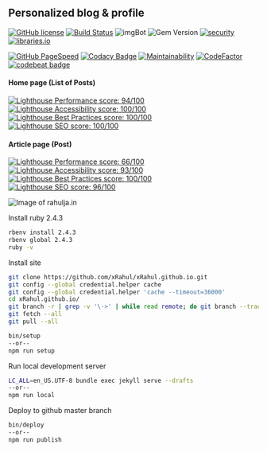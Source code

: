 ## Personalized blog & profile


[![GitHub license](https://img.shields.io/github/license/xRahul/xRahul.github.io.svg?style=flat-square)](https://github.com/xRahul/xRahul.github.io/blob/new-site/LICENSE)
[![Build Status](https://travis-ci.org/xRahul/xRahul.github.io.svg?branch=new-site)](https://travis-ci.org/xRahul/xRahul.github.io)
![imgBot](https://img.shields.io/badge/imgBot-optimized-brightgreen.svg)
![Gem Version](https://img.shields.io/gem/v/jekyll.svg)
[![security](https://hakiri.io/github/xRahul/xRahul.github.io/new-site.svg)](https://hakiri.io/github/xRahul/xRahul.github.io/new-site)
[![libraries.io](https://img.shields.io/librariesio/github/xRahul/xRahul.github.io.svg)](https://libraries.io/github/xRahul/xRahul.github.io)

[![GitHub PageSpeed](https://api.speedbadge.io/v1?url=https://rahulja.in&showStratLabel=true&strat=desktop)](https://developers.google.com/speed/pagespeed/insights/?url=https%3A%2F%2Frahulja.in%2F&tab=desktop)
[![Codacy Badge](https://api.codacy.com/project/badge/Grade/d251b6435fc844c887ea6c7e58f0c982)](https://www.codacy.com/app/xRahul/xRahul.github.io)
[![Maintainability](https://api.codeclimate.com/v1/badges/f6e013323629b1fc88c2/maintainability)](https://codeclimate.com/github/xRahul/xRahul.github.io/maintainability)
[![CodeFactor](https://www.codefactor.io/repository/github/xrahul/xrahul.github.io/badge)](https://www.codefactor.io/repository/github/xrahul/xrahul.github.io)
[![codebeat badge](https://codebeat.co/badges/eb3cbae9-7f2b-41f1-9b06-0c0966d9a636)](https://codebeat.co/projects/github-com-xrahul-xrahul-github-io-new-site)

#### Home page (List of Posts)
[![Lighthouse Performance score: 94/100](https://lighthouse-badge.appspot.com/?score=94&compact&category=Performance)](https://lighthouse-dot-webdotdevsite.appspot.com/lh/html?url=https://rahulja.in)
[![Lighthouse Accessibility score: 100/100](https://lighthouse-badge.appspot.com/?score=100&compact&category=Accessibility)](https://lighthouse-dot-webdotdevsite.appspot.com/lh/html?url=https://rahulja.in)
[![Lighthouse Best Practices score: 100/100](https://lighthouse-badge.appspot.com/?score=100&compact&category=Best+Practices)](https://lighthouse-dot-webdotdevsite.appspot.com/lh/html?url=https://rahulja.in)
[![Lighthouse SEO score: 100/100](https://lighthouse-badge.appspot.com/?score=100&compact&category=SEO)](https://lighthouse-dot-webdotdevsite.appspot.com/lh/html?url=https://rahulja.in)

#### Article page (Post)
[![Lighthouse Performance score: 66/100](https://lighthouse-badge.appspot.com/?score=66&compact&category=Performance)](https://lighthouse-dot-webdotdevsite.appspot.com/lh/html?url=https://rahulja.in/posts/getting-started-with-gradle-using-java-application)
[![Lighthouse Accessibility score: 93/100](https://lighthouse-badge.appspot.com/?score=93&compact&category=Accessibility)](https://lighthouse-dot-webdotdevsite.appspot.com/lh/html?url=https://rahulja.in/posts/getting-started-with-gradle-using-java-application)
[![Lighthouse Best Practices score: 100/100](https://lighthouse-badge.appspot.com/?score=100&compact&category=Best+Practices)](https://lighthouse-dot-webdotdevsite.appspot.com/lh/html?url=https://rahulja.in/posts/getting-started-with-gradle-using-java-application)
[![Lighthouse SEO score: 96/100](https://lighthouse-badge.appspot.com/?score=96&compact&category=SEO)](https://lighthouse-dot-webdotdevsite.appspot.com/lh/html?url=https://rahulja.in/posts/getting-started-with-gradle-using-java-application)

![Image of rahulja.in](https://github.com/xRahul/xRahul.github.io/raw/new-site/_assets/images/posts/configure-this-site-locally-for-development/og-image%402x.png "rahulja.in")

Install ruby 2.4.3

```bash
rbenv install 2.4.3
rbenv global 2.4.3
ruby -v
```

Install site

```bash
git clone https://github.com/xRahul/xRahul.github.io.git
git config --global credential.helper cache
git config --global credential.helper 'cache --timeout=36000'
cd xRahul.github.io/
git branch -r | grep -v '\->' | while read remote; do git branch --track "${remote#origin/}" "$remote"; done
git fetch --all
git pull --all

bin/setup
--or--
npm run setup
```

Run local development server

```bash
LC_ALL=en_US.UTF-8 bundle exec jekyll serve --drafts
--or--
npm run local
```

Deploy to github master branch

```bash
bin/deploy
--or--
npm run publish
```
